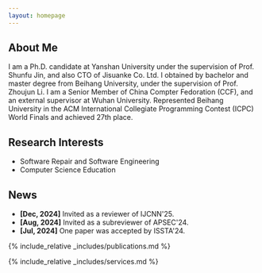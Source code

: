 ```yaml
---
layout: homepage
---
```


## About Me

I am a Ph.D. candidate at Yanshan University under the supervision of Prof. Shunfu Jin, and also CTO of Jisuanke Co. Ltd. I obtained by bachelor and master degree from Beihang University, under the supervision of Prof. Zhoujun Li. I am a Senior Member of China Compter Fedoration (CCF), and an external supervisor at Wuhan University. Represented Beihang University in the ACM International Collegiate Programming Contest (ICPC) World Finals and achieved 27th place.

## Research Interests
- Software Repair and Software Engineering
- Computer Science Education

## News

- **[Dec, 2024]** Invited as a reviewer of IJCNN'25.
- **[Aug, 2024]** Invited as a subreviewer of APSEC'24.
- **[Jul, 2024]** One paper was accepted by ISSTA'24.

{% include_relative _includes/publications.md %}

{% include_relative _includes/services.md %}

